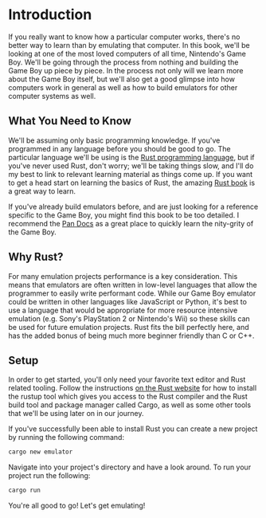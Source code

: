 # Introduction

If you really want to know how a particular computer works, there's no better
way to learn than by emulating that computer. In this book, we'll be looking at
one of the most loved computers of all time, Nintendo's Game Boy. We'll be
going through the process from nothing and building the Game Boy up piece by
piece. In the process not only will we learn more about the Game Boy itself,
but we'll also get a good glimpse into how computers work in general as well as
how to build emulators for other computer systems as well.

## What You Need to Know

We'll be assuming only basic programming knowledge. If you've programmed in any
language before you should be good to go. The particular language we'll be
using is the [Rust programming language](https://www.rust-lang.org), but if
you've never used Rust, don't worry; we'll be taking things slow, and I'll do my
best to link to relevant learning material as things come up. If you want to
get a head start on learning the basics of Rust, the amazing [Rust
book](https://doc.rust-lang.org/book/second-edition/index.html) is a great way
to learn.

If you've already build emulators before, and are just looking for a reference
specific to the Game Boy, you might find this book to be too detailed. I
recommend the [Pan Docs](http://bgb.bircd.org/pandocs.htm) as a great place to
quickly learn the nity-grity of the Game Boy.

## Why Rust?

For many emulation
projects performance is a key consideration. This means that emulators are
often written in low-level languages that allow the programmer to easily
write performant code. While our Game Boy emulator could be written in
other languages like JavaScript or Python, it's best to use a language
that would be appropriate for more resource intensive emulation (e.g.
Sony's PlayStation 2 or Nintendo's Wii) so these skills can be used for future
emulation projects. Rust fits the bill perfectly here, and
has the added bonus of being much more beginner friendly than C or C++.

## Setup

In order to get started, you'll only need your favorite text editor and Rust
related tooling. Follow the instructions [on the Rust
website](https://www.rust-lang.org/en-US/install.html) for how to install
the rustup tool which gives you access to the Rust compiler and the Rust build
tool and package manager called Cargo, as well as some other tools that we'll be using later
on in our journey.

If you've successfully been able to install Rust you can create a new project
by running the following command:

```bash
cargo new emulator
```

Navigate into your project's directory and have a look around. To run your
project run the following:

```bash
cargo run
```

You're all good to go! Let's get emulating!
